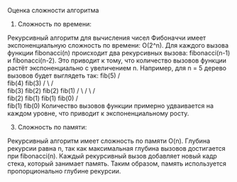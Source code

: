 Оценка сложности алгоритма

1. Сложность по времени:
   
Рекурсивный алгоритм для вычисления чисел Фибоначчи имеет экспоненциальную сложность по времени: O(2^n).
Для каждого вызова функции fibonacci(n) происходит два рекурсивных вызова: fibonacci(n-1) и fibonacci(n-2).
Это приводит к тому, что количество вызовов функции растёт экспоненциально с увеличением n.
Например, для n = 5 дерево вызовов будет выглядеть так:
        fib(5)
       /      \
    fib(4)    fib(3)
   /      \    /     \
fib(3) fib(2) fib(2) fib(1)
  /  \    / \    / \
fib(2) fib(1) fib(1) fib(0)
 /  \
fib(1) fib(0)
Количество вызовов функции примерно удваивается на каждом уровне, что приводит к экспоненциальному росту.

3. Сложность по памяти:
   
Рекурсивный алгоритм имеет сложность по памяти O(n).
Глубина рекурсии равна n, так как максимальная глубина вызовов достигается при fibonacci(n).
Каждый рекурсивный вызов добавляет новый кадр стека, который занимает память.
Таким образом, память используется пропорционально глубине рекурсии.
